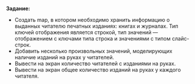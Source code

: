 **Задание:**
- Создать map, в котором необходимо хранить информацию о выданных читателю печатных изданиях: книгах и журналах. Тип ключей отображения является строкой, тип значений — отображением с ключами типа строка и значениями с типом слайс-строк.
- Добавить несколько произвольных значений, моделирующих наличие изданий на руках у читателей.
- Вывести на экран количество читателей с изданиями на руках.
- Вывести на экран общее количество изданий на руках у каждого читателя.
